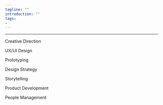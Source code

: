 ```yaml
---
tagline: ""
introduction: ""
tags:
- 
---
```


  

---

  

Creative Direction

UX/UI Design

Prototyping

Design Strategy

Storytelling

Product Development

People Management
